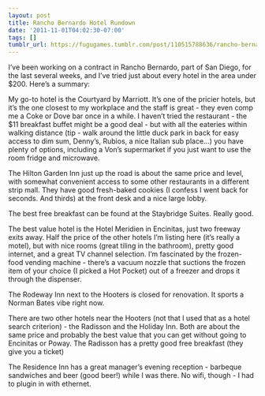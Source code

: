 ```yaml
---
layout: post
title: Rancho Bernardo Hotel Rundown
date: '2011-11-01T04:02:30-07:00'
tags: []
tumblr_url: https://fugugames.tumblr.com/post/110515788636/rancho-bernardo-hotel-rundown
---
```

I’ve been working on a contract in Rancho Bernardo, part of San Diego, for the last several weeks, and I’ve tried just about every hotel in the area under $200. Here’s a summary:

My go-to hotel is the Courtyard by Marriott. It’s one of the pricier hotels, but it’s the one closest to my workplace and the staff is great - they even comp me a Coke or Dove bar once in a while. I haven’t tried the restaurant - the $11 breakfast buffet might be a good deal - but with all the eateries within walking distance (tip - walk around the little duck park in back for easy access to dim sum, Denny’s, Rubios, a nice Italian sub place…) you have plenty of options, including a Von’s supermarket if you just want to use the room fridge and microwave.

The Hilton Garden Inn just up the road is about the same price and level, with somewhat convenient access to some other restaurants in a different strip mall. They have good fresh-baked cookies (I confess I went back for seconds. And thirds) at the front desk and a nice large lobby.

The best free breakfast can be found at the Staybridge Suites. Really good.

The best value hotel is the Hotel Meridien in Encinitas, just two freeway exits away. Half the price of the other hotels I’m listing here (it’s really a motel), but with nice rooms (great tiling in the bathroom), pretty good internet, and a great TV channel selection. I’m fascinated by the frozen-food vending machine - there’s a vacuum nozzle that suctions the frozen item of your choice (I picked a Hot Pocket) out of a freezer and drops it through the dispenser.

The Rodeway Inn next to the Hooters is closed for renovation. It sports a Norman Bates vibe right now.

There are two other hotels near the Hooters (not that I used that as a hotel search criterion) - the Radisson and the Holiday Inn. Both are about the same price and probably the best value that you can get without going to Encinitas or Poway. The Radisson has a pretty good free breakfast (they give you a ticket)

The Residence Inn has a great manager’s evening reception - barbeque sandwiches and beer (good beer!) while I was there. No wifi, though - I had to plugin in with ethernet.

